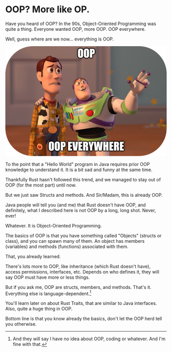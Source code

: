 # OOP? More like OP.

Have you heard of OOP? In the 90s, Object-Oriented Programming was quite a thing.
Everyone wanted OOP, more OOP. OOP everywhere.

Well, guess where are we now… everything is OOP.

![OOP, OOP everywhere](../img/oop_everywhere.png)

To the point that a "Hello World" program in Java requires prior OOP knowledge
to understand it. It is a bit sad and funny at the same time.

Thankfully Rust hasn't followed this trend, and we managed to stay out of OOP
(for the most part) until now.

But we just saw Structs and methods. And Sir/Madam, this is already OOP.

Java people will tell you (and me) that Rust doesn't have OOP, and definitely,
what I described here is not OOP by a long, long shot. Never, ever!

Whatever. It is Object-Oriented Programming.

The basics of OOP is that you have something called "Objects" (structs or class), 
and you can spawn many of them. An object has members (variables) and methods 
(functions) associated with them.

That, you already learned.

There's lots more to OOP, like inheritance (which Rust doesn't have), access 
permissions, interfaces, etc. Depends on who defines it, they will say OOP must
have more or less things.

But if you ask me, OOP are structs, members, and methods. That's it. Everything
else is language-dependent.[^1]

You'll learn later on about Rust Traits, that are similar to Java interfaces. 
Also, quite a huge thing in OOP.

Bottom line is that you know already the basics, don't let the OOP herd tell you
otherwise.

[^1]: And they will say I have no idea about OOP, coding or whatever. And I'm
fine with that.
